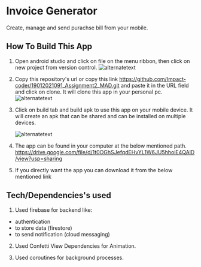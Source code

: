 
# Invoice Generator

Create, manage and send purachse bill from your mobile.

## How To Build This App

1. Open android studio and click on file on the menu ribbon, then click on new project from version control.
![alternatetext](https://firebasestorage.googleapis.com/v0/b/invoice-generator-7fdde.appspot.com/o/1.jpg?alt=media&token=599cec45-a375-4bd6-8ef6-32b10875c04b)

2. Copy this repository's url or copy this link https://github.com/Impact-coder/19012021091_Assignment2_MAD.git and paste it in the URL field and click on clone. It will clone this app in your personal pc.
![alternatetext](https://firebasestorage.googleapis.com/v0/b/invoice-generator-7fdde.appspot.com/o/2.jpg?alt=media&token=6eaffd58-fe8a-445e-a39b-fb8c81ba798d)

3. Click on build tab and build apk to use this app on your mobile device. It will create an apk that can be shared and can be installed on multiple devices.

     ![alternatetext](https://firebasestorage.googleapis.com/v0/b/invoice-generator-7fdde.appspot.com/o/3.jpg?alt=media&token=5a983529-2454-4fe1-9311-75dd1106513b)
     
4. The app can be found in your computer at the below mentioned path.
https://drive.google.com/file/d/1t0OGhSJefqdEHvYL1W6JU5hhoiE4QAlD/view?usp=sharing

5. If you directly want the app you can download it from the below mentioned link


## Tech/Dependencies's used


1. Used firebase for backend like:
- authentication
- to store data (firestore)
- to send notification (cloud messaging)

2. Used Confetti View Dependencies for Animation.

3. Used coroutines for background processes.
